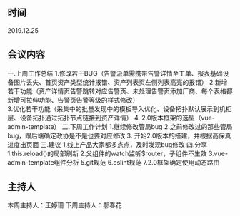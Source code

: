 ## 时间
2019.12.25

## 会议内容
一.上周工作总结
    1.修改若干BUG（告警派单需携带告警详情至工单、报表基础设备图片丢失、首页资产类型统计报错、资产列表页左侧列表高亮的报错）
    2.新增若干功能（资产详情页告警跳转对应告警页、未处理告警页添加厂商、每个表格都新增可拉伸功能、告警页告警等级的样式修改）    
    3.优化若干功能（采集中的批量发现中的模板导入优化、设备拓扑默认展示到机柜层、设备拓扑通过拓扑节点链接到资产详情）
    4. 2.0版本框架的选型（vue-admin-template）
二.下周工作计划
    1.继续修改管局bug
    2.之前修改过的那些管局bug，跟后端确定政协是不是也要对应修改
    3. 开始2.0版本的搭建，并根据高保真进度出页面
三.建议
    1.线上产品大家都多点点，及时发现bug修改
四.分享
    1.this.reload()的局部刷新
    2.父组件的watch监听$router，子组件不生效
    3.vue-admin-template组件分析
    5.git规范
    6.eslint规范
    7.2.0框架确定使用动态路由

## 主持人
本周主持人：王婷珊
下周主持人：郝春花